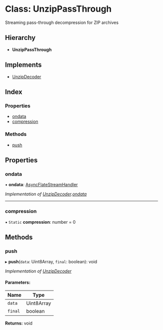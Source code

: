 # Class: UnzipPassThrough

Streaming pass-through decompression for ZIP archives

## Hierarchy

* **UnzipPassThrough**

## Implements

* [UnzipDecoder](../interfaces/unzipdecoder.md)

## Index

### Properties

* [ondata](unzippassthrough.md#ondata)
* [compression](unzippassthrough.md#compression)

### Methods

* [push](unzippassthrough.md#push)

## Properties

### ondata

•  **ondata**: [AsyncFlateStreamHandler](../README.md#asyncflatestreamhandler)

*Implementation of [UnzipDecoder](../interfaces/unzipdecoder.md).[ondata](../interfaces/unzipdecoder.md#ondata)*

___

### compression

▪ `Static` **compression**: number = 0

## Methods

### push

▸ **push**(`data`: Uint8Array, `final`: boolean): void

*Implementation of [UnzipDecoder](../interfaces/unzipdecoder.md)*

#### Parameters:

Name | Type |
------ | ------ |
`data` | Uint8Array |
`final` | boolean |

**Returns:** void
